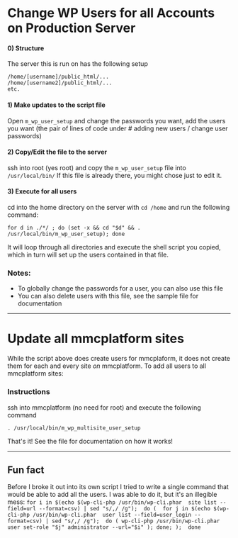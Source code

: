 # Change WP Users for all Accounts on Production Server

#### 0) Structure
The server this is run on has the following setup
```
/home/[username]/public_html/...
/home/[username2]/public_html/...
etc.
```

#### 1) Make updates to the script file
Open `m_wp_user_setup` and change the passwords you want, add the users you want (the pair of lines of code under # adding new users / change user passwords)

#### 2) Copy/Edit the file to the server
ssh into root (yes root) and copy the `m_wp_user_setup` file into `/usr/local/bin/`
If this file is already there, you might chose just to edit it.

#### 3) Execute for all users
cd into the home directory on the server with `cd /home` and run the following command:

```for d in ./*/ ; do (set -x && cd "$d" && . /usr/local/bin/m_wp_user_setup); done```

It will loop through all directories and execute the shell script you copied, which in turn will set up the users contained in that file.

### Notes:
* To globally change the passwords for a user, you can also use this file
* You can also delete users with this file, see the sample file for documentation


---


# Update all mmcplatform sites

While the script above does create users for mmcplaform, it does not create them for each and every site *on* mmcplatform. To add all users to all mmcplatform sites:

### Instructions
ssh into mmcplatform (no need for root) and execute the following command

```. /usr/local/bin/m_wp_multisite_user_setup```

That's it! See the file for documentation on how it works!

---

## Fun fact

Before I broke it out into its own script I tried to write a single command that would be able to add all the users. I was able to do it, but it's an illegible mess:
```for i in $(echo $(wp-cli-php /usr/bin/wp-cli.phar  site list --field=url --format=csv) | sed "s/,/ /g");  do (  for j in $(echo $(wp-cli-php /usr/bin/wp-cli.phar  user list --field=user_login --format=csv) | sed "s/,/ /g");  do ( wp-cli-php /usr/bin/wp-cli.phar  user set-role "$j" administrator --url="$i" ); done; );  done```


